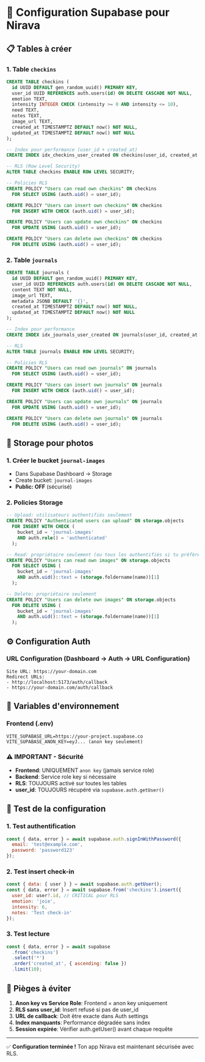 # 🔐 Configuration Supabase pour Nirava

## 📋 Tables à créer

### 1. Table `checkins`
```sql
CREATE TABLE checkins (
  id UUID DEFAULT gen_random_uuid() PRIMARY KEY,
  user_id UUID REFERENCES auth.users(id) ON DELETE CASCADE NOT NULL,
  emotion TEXT,
  intensity INTEGER CHECK (intensity >= 0 AND intensity <= 10),
  need TEXT,
  notes TEXT,
  image_url TEXT,
  created_at TIMESTAMPTZ DEFAULT now() NOT NULL,
  updated_at TIMESTAMPTZ DEFAULT now() NOT NULL
);

-- Index pour performance (user_id + created_at)
CREATE INDEX idx_checkins_user_created ON checkins(user_id, created_at DESC);

-- RLS (Row Level Security)
ALTER TABLE checkins ENABLE ROW LEVEL SECURITY;

-- Policies RLS
CREATE POLICY "Users can read own checkins" ON checkins
  FOR SELECT USING (auth.uid() = user_id);

CREATE POLICY "Users can insert own checkins" ON checkins
  FOR INSERT WITH CHECK (auth.uid() = user_id);

CREATE POLICY "Users can update own checkins" ON checkins
  FOR UPDATE USING (auth.uid() = user_id);

CREATE POLICY "Users can delete own checkins" ON checkins
  FOR DELETE USING (auth.uid() = user_id);
```

### 2. Table `journals`
```sql
CREATE TABLE journals (
  id UUID DEFAULT gen_random_uuid() PRIMARY KEY,
  user_id UUID REFERENCES auth.users(id) ON DELETE CASCADE NOT NULL,
  content TEXT NOT NULL,
  image_url TEXT,
  metadata JSONB DEFAULT '{}',
  created_at TIMESTAMPTZ DEFAULT now() NOT NULL,
  updated_at TIMESTAMPTZ DEFAULT now() NOT NULL
);

-- Index pour performance
CREATE INDEX idx_journals_user_created ON journals(user_id, created_at DESC);

-- RLS
ALTER TABLE journals ENABLE ROW LEVEL SECURITY;

-- Policies RLS
CREATE POLICY "Users can read own journals" ON journals
  FOR SELECT USING (auth.uid() = user_id);

CREATE POLICY "Users can insert own journals" ON journals
  FOR INSERT WITH CHECK (auth.uid() = user_id);

CREATE POLICY "Users can update own journals" ON journals
  FOR UPDATE USING (auth.uid() = user_id);

CREATE POLICY "Users can delete own journals" ON journals
  FOR DELETE USING (auth.uid() = user_id);
```

## 📸 Storage pour photos

### 1. Créer le bucket `journal-images`
- Dans Supabase Dashboard → Storage
- Create bucket: `journal-images`
- **Public: OFF** (sécurisé)

### 2. Policies Storage
```sql
-- Upload: utilisateurs authentifiés seulement
CREATE POLICY "Authenticated users can upload" ON storage.objects
  FOR INSERT WITH CHECK (
    bucket_id = 'journal-images' 
    AND auth.role() = 'authenticated'
  );

-- Read: propriétaire seulement (ou tous les authentifiés si tu préfères)
CREATE POLICY "Users can read own images" ON storage.objects
  FOR SELECT USING (
    bucket_id = 'journal-images' 
    AND auth.uid()::text = (storage.foldername(name))[1]
  );

-- Delete: propriétaire seulement
CREATE POLICY "Users can delete own images" ON storage.objects
  FOR DELETE USING (
    bucket_id = 'journal-images' 
    AND auth.uid()::text = (storage.foldername(name))[1]
  );
```

## ⚙️ Configuration Auth

### URL Configuration (Dashboard → Auth → URL Configuration)
```
Site URL: https://your-domain.com
Redirect URLs:
- http://localhost:5173/auth/callback
- https://your-domain.com/auth/callback
```

## 🔑 Variables d'environnement

### Frontend (.env)
```env
VITE_SUPABASE_URL=https://your-project.supabase.co
VITE_SUPABASE_ANON_KEY=eyJ... (anon key seulement)
```

### ⚠️ IMPORTANT - Sécurité
- **Frontend**: UNIQUEMENT `anon key` (jamais service role)
- **Backend**: Service role key si nécessaire
- **RLS**: TOUJOURS activé sur toutes les tables
- **user_id**: TOUJOURS récupéré via `supabase.auth.getUser()`

## 🧪 Test de la configuration

### 1. Test authentification
```javascript
const { data, error } = await supabase.auth.signInWithPassword({
  email: 'test@example.com',
  password: 'password123'
});
```

### 2. Test insert check-in
```javascript
const { data: { user } } = await supabase.auth.getUser();
const { data, error } = await supabase.from('checkins').insert({
  user_id: user?.id, // CRITICAL pour RLS
  emotion: 'joie',
  intensity: 6,
  notes: 'Test check-in'
});
```

### 3. Test lecture
```javascript
const { data, error } = await supabase
  .from('checkins')
  .select('*')
  .order('created_at', { ascending: false })
  .limit(10);
```

## 🚨 Pièges à éviter

1. **Anon key vs Service Role**: Frontend = anon key uniquement
2. **RLS sans user_id**: Insert refusé si pas de user_id
3. **URL de callback**: Doit être exacte dans Auth settings
4. **Index manquants**: Performance dégradée sans index
5. **Session expirée**: Vérifier auth.getUser() avant chaque requête

---

✅ **Configuration terminée !** Ton app Nirava est maintenant sécurisée avec RLS.